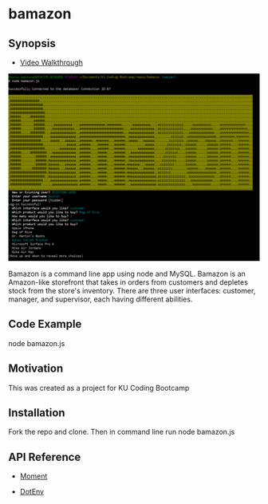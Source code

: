 # bamazon

## Synopsis

* [Video Walkthrough](link/link.link)

![BAMAZON](Capture.PNG)

Bamazon is a command line app using node and MySQL.
Bamazon is an Amazon-like storefront that takes in orders from customers and depletes stock from the store's inventory. 
There are three user interfaces: customer, manager, and supervisor, each having different abilities.   

## Code Example
node bamazon.js



## Motivation

This was created as a project for KU Coding Bootcamp

## Installation

Fork the repo and clone.  Then in command line run node bamazon.js

## API Reference


* [Moment](https://www.npmjs.com/package/moment)

* [DotEnv](https://www.npmjs.com/package/dotenv)

